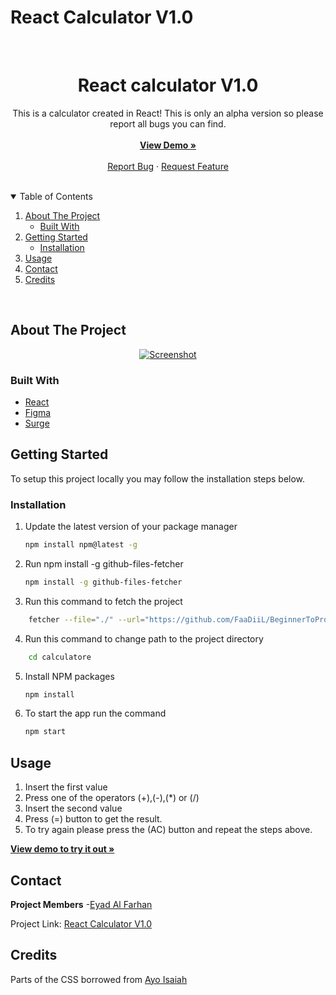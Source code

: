 # React Calculator V1.0

<br />
<p align="center">

  <h1 align="center">React calculator V1.0</h1>

  <p align="center">
    This is a calculator created in React!
    This is only an alpha version so please report all bugs you can find.
    <br />
    <br />
    <a href="https://alfa-react-calculator.surge.sh/"><strong>View Demo »</strong></a>
    <br />
    <br />
    <a href="https://github.com/FaaDiiL/BeginnerToPro/issues/new">Report Bug</a>
    ·
    <a href="https://github.com/FaaDiiL/BeginnerToPro/issues/new">Request Feature</a>
  </p>
</p>
<br />

<details open="open">
  <summary>Table of Contents</summary>
  <ol>
    <li>
      <a href="#about-the-project">About The Project</a>
      <ul>
        <li><a href="#built-with">Built With</a></li>
      </ul>
    </li>
    <li>
      <a href="#getting-started">Getting Started</a>
      <ul>
        <li><a href="#installation">Installation</a></li>
      </ul>
    </li>
    <li><a href="#usage">Usage</a></li>
    <li><a href="#contact">Contact</a></li>
    <li><a href="#credits">Credits</a></li>
  </ol>
</details>
<br />

## About The Project

<p align="center">
  <a href="https://github.com/FaaDiiL/BeginnerToPro/tree/main/traineerp/client/src/components/calculatore">
  <img src="https://user-images.githubusercontent.com/18538595/128628290-4843fbe9-d966-44a3-b9bf-69f3530185e2.png" alt="Screenshot">
  </a>
</p>

### Built With

- [React](https://reactjs.org/)
- [Figma](https://figma.com/)
- [Surge](https://surge.sh/)

## Getting Started

To setup this project locally you may follow the installation steps below.

### Installation

1. Update the latest version of your package manager
   ```sh
   npm install npm@latest -g
   ```
2. Run npm install -g github-files-fetcher
   ```sh
   npm install -g github-files-fetcher
   ```
3. Run this command to fetch the project

```sh
    fetcher --file="./" --url="https://github.com/FaaDiiL/BeginnerToPro/tree/main/traineerp/client/src/components/calculatore"
```

4. Run this command to change path to the project directory

```sh
    cd calculatore
```

5. Install NPM packages
   ```sh
   npm install
   ```
6. To start the app run the command
   ```sh
   npm start
   ```

## Usage

1. Insert the first value
2. Press one of the operators (+),(-),(\*) or (/)
3. Insert the second value
4. Press (=) button to get the result.
5. To try again please press the (AC) button and repeat the steps above.

<a href="https://alfa-react-calculator.surge.sh/"><strong>View demo to try it out »</strong></a>

## Contact

**Project Members** -[Eyad Al Farhan](https://github.com/eyadal)

Project Link:
[React Calculator V1.0](https://github.com/FaaDiiL/BeginnerToPro/tree/main/traineerp/client/src/components/calculatore)

## Credits

Parts of the CSS borrowed from [Ayo Isaiah](https://freshman.tech/calculator/)
